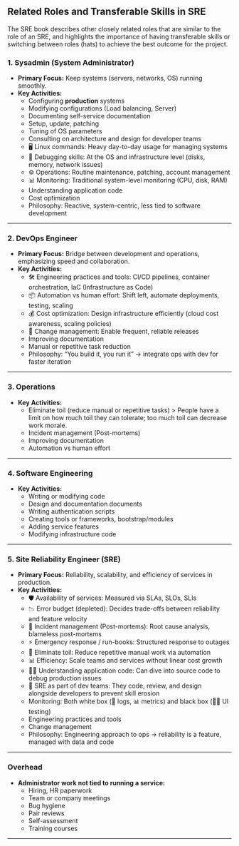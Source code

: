 ## Related Roles and Transferable Skills in SRE

The SRE book describes other closely related roles that are similar to the role of an SRE, and highlights the importance of having transferable skills or switching between roles (hats) to achieve the best outcome for the project.

### 1. Sysadmin (System Administrator)
- **Primary Focus:** Keep systems (servers, networks, OS) running smoothly.
- **Key Activities:**
  - Configuring **production** systems
  - Modifying configurations (Load balancing, Server)
  - Documenting self-service documentation
  - Setup, update, patching
  - Tuning of OS parameters
  - Consulting on architecture and design for developer teams
  - 🖥️ Linux commands: Heavy day-to-day usage for managing systems
  - 🔧 Debugging skills: At the OS and infrastructure level (disks, memory, network issues)
  - ⚙️ Operations: Routine maintenance, patching, account management
  - 📊 Monitoring: Traditional system-level monitoring (CPU, disk, RAM)
  - Understanding application code
  - Cost optimization
  - Philosophy: Reactive, system-centric, less tied to software development

---

### 2. DevOps Engineer
- **Primary Focus:** Bridge between development and operations, emphasizing speed and collaboration.
- **Key Activities:**
  - 🛠️ Engineering practices and tools: CI/CD pipelines, container orchestration, IaC (Infrastructure as Code)
  - 📦 Automation vs human effort: Shift left, automate deployments, testing, scaling
  - 💰 Cost optimization: Design infrastructure efficiently (cloud cost awareness, scaling policies)
  - 🔄 Change management: Enable frequent, reliable releases
  - Improving documentation
  - Manual or repetitive task reduction
  - Philosophy: “You build it, you run it” → integrate ops with dev for faster iteration

---

### 3. Operations
- **Key Activities:**
  - Eliminate toil (reduce manual or repetitive tasks)
        > People have a limit on how much toil they can tolerate; too much toil can decrease work morale.
  - Incident management (Post-mortems)
  - Improving documentation
  - Automation vs human effort

---

### 4. Software Engineering
- **Key Activities:**
  - Writing or modifying code
  - Design and documentation documents
  - Writing authentication scripts
  - Creating tools or frameworks, bootstrap/modules
  - Adding service features
  - Modifying infrastructure code

---

### 5. Site Reliability Engineer (SRE)
- **Primary Focus:** Reliability, scalability, and efficiency of services in production.
- **Key Activities:**
  - 🛡️ Availability of services: Measured via SLAs, SLOs, SLIs
  - 📉 Error budget (depleted): Decides trade-offs between reliability and feature velocity
  - 🔄 Incident management (Post-mortems): Root cause analysis, blameless post-mortems
  - ⚡ Emergency response / run-books: Structured response to outages
  - 🧹 Eliminate toil: Reduce repetitive manual work via automation
  - 📊 Efficiency: Scale teams and services without linear cost growth
  - 👨‍💻 Understanding application code: Can dive into source code to debug production issues
  - 🔗 SRE as part of dev teams: They code, review, and design alongside developers to prevent skill erosion
  - Monitoring: Both white box (📄 logs, 📊 metrics) and black box (🕵️‍♂️ UI testing)
  - Engineering practices and tools
  - Change management
  - Philosophy: Engineering approach to ops → reliability is a feature, managed with data and code

---

### Overhead
- **Administrator work not tied to running a service:**
  - Hiring, HR paperwork
  - Team or company meetings
  - Bug hygiene
  - Pair reviews
  - Self-assessment
  - Training courses

---